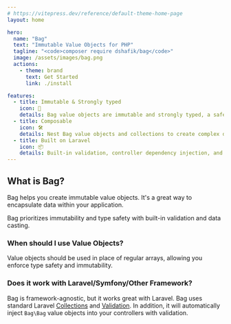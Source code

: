 ```yaml
---
# https://vitepress.dev/reference/default-theme-home-page
layout: home

hero:
  name: "Bag"
  text: "Immutable Value Objects for PHP"
  tagline: "<code>composer require dshafik/bag</code>"
  image: /assets/images/bag.png
  actions:
    - theme: brand
      text: Get Started
      link: ./install

features:
  - title: Immutable & Strongly typed
    icon: 🦾
    details: Bag value objects are immutable and strongly typed, a safer and more predictable way to work with data.
  - title: Composable
    icon: 🛠
    details: Nest Bag value objects and collections to create complex data structures.
  - title: Built on Laravel
    icon: 📦
    details: Built-in validation, controller dependency injection, and more. Bag is designed to work seamlessly with Laravel.  
---
```


## What is Bag?

Bag helps you create immutable value objects. It's a great way to encapsulate data within your application.

Bag prioritizes immutability and type safety with built-in validation and data casting.

### When should I use Value Objects?

Value objects should be used in place of regular arrays, allowing you enforce type safety and immutability.

### Does it work with Laravel/Symfony/Other Framework?

Bag is framework-agnostic, but it works great with Laravel. Bag uses standard Laravel [Collections](https://laravel.com/docs/12.x/collections) and [Validation](https://laravel.com/docs/12.x/validation). 
In addition, it will automatically inject `Bag\Bag` value objects into your controllers with validation.

